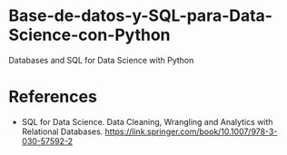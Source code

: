 # Base-de-datos-y-SQL-para-Data-Science-con-Python
Databases and SQL for Data Science with Python


# References

- SQL for Data Science. Data Cleaning, Wrangling and Analytics with Relational Databases.
https://link.springer.com/book/10.1007/978-3-030-57592-2
